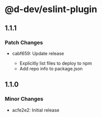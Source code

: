 # @d-dev/eslint-plugin

## 1.1.1

### Patch Changes

- cabf659: Update release

  - Explicitly list files to deploy to npm
  - Add repo info to package.json

## 1.1.0

### Minor Changes

- acfe2e2: Initial release
